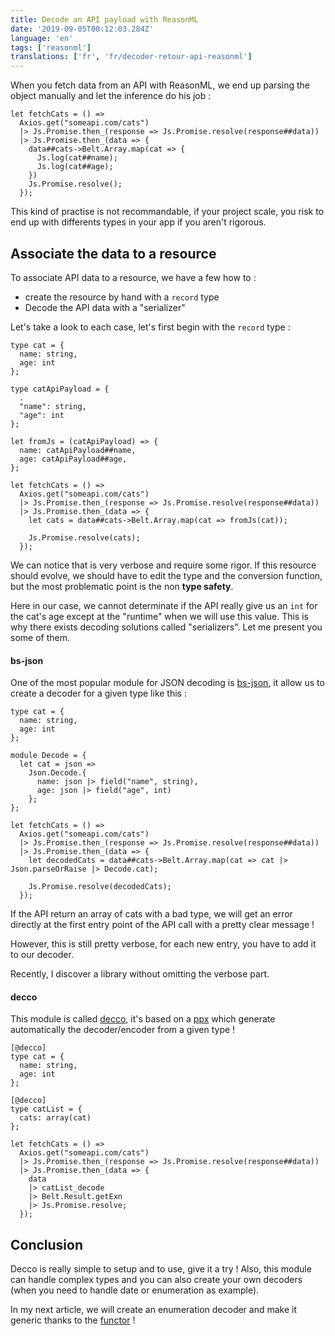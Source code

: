 ```yaml
---
title: Decode an API payload with ReasonML
date: '2019-09-05T00:12:03.284Z'
language: 'en'
tags: ['reasonml']
translations: ['fr', 'fr/decoder-retour-api-reasonml']
---
```


When you fetch data from an API with ReasonML, we end up parsing the object manually and let the inference do his job :

```reason
let fetchCats = () =>
  Axios.get("someapi.com/cats")
  |> Js.Promise.then_(response => Js.Promise.resolve(response##data))
  |> Js.Promise.then_(data => {
    data##cats->Belt.Array.map(cat => {
      Js.log(cat##name);
      Js.log(cat##age);
    })
    Js.Promise.resolve();
  });
```

This kind of practise is not recommandable, if your project scale, you risk to end up with differents types in your app if you aren't rigorous.

## Associate the data to a resource

To associate API data to a resource, we have a few how to :

- create the resource by hand with a `record` type
- Decode the API data with a "serializer"

Let's take a look to each case, let's first begin with the `record` type :

```reason
type cat = {
  name: string,
  age: int
};

type catApiPayload = {
  .
  "name": string,
  "age": int
};

let fromJs = (catApiPayload) => {
  name: catApiPayload##name,
  age: catApiPayload##age,
};

let fetchCats = () =>
  Axios.get("someapi.com/cats")
  |> Js.Promise.then_(response => Js.Promise.resolve(response##data))
  |> Js.Promise.then_(data => {
    let cats = data##cats->Belt.Array.map(cat => fromJs(cat));

    Js.Promise.resolve(cats);
  });
```

We can notice that is very verbose and require some rigor.
If this resource should evolve, we should have to edit the type and the conversion function, but the most problematic point is the non **type safety**.

Here in our case, we cannot determinate if the API really give us an `int` for the cat's age except at the "runtime" when we will use this value. This is why there exists decoding solutions called "serializers". Let me present you some of them.

#### bs-json

One of the most popular module for JSON decoding is [bs-json](https://github.com/glennsl/bs-json), it allow us to create a decoder for a given type like this :

```reason
type cat = {
  name: string,
  age: int
};

module Decode = {
  let cat = json =>
    Json.Decode.{
      name: json |> field("name", string),
      age: json |> field("age", int)
    };
};

let fetchCats = () =>
  Axios.get("someapi.com/cats")
  |> Js.Promise.then_(response => Js.Promise.resolve(response##data))
  |> Js.Promise.then_(data => {
    let decodedCats = data##cats->Belt.Array.map(cat => cat |> Json.parseOrRaise |> Decode.cat);

    Js.Promise.resolve(decodedCats);
  });
```

If the API return an array of cats with a bad type, we will get an error directly at the first entry point of the API call with a pretty clear message !

However, this is still pretty verbose, for each new entry, you have to add it to our decoder.

Recently, I discover a library without omitting the verbose part.

#### decco

This module is called [decco](https://github.com/ryb73/ppx_decco), it's based on a [ppx](https://blog.hackages.io/reasonml-ppx-8ecd663d5640) which generate automatically the decoder/encoder from a given type !

```reason
[@decco]
type cat = {
  name: string,
  age: int
};

[@decco]
type catList = {
  cats: array(cat)
};

let fetchCats = () =>
  Axios.get("someapi.com/cats")
  |> Js.Promise.then_(response => Js.Promise.resolve(response##data))
  |> Js.Promise.then_(data => {
    data
    |> catList_decode
    |> Belt.Result.getExn
    |> Js.Promise.resolve;
  });
```

## Conclusion

Decco is really simple to setup and to use, give it a try ! Also, this module can handle complex types and you can also create your own decoders (when you need to handle date or enumeration as example).

In my next article, we will create an enumeration decoder and make it generic thanks to the [functor](https://reasonml.github.io/docs/en/module#module-functions-functors) !
